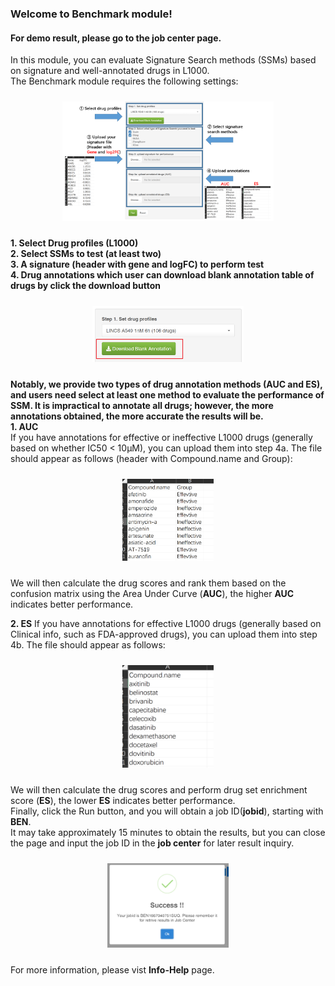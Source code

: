 ### Welcome to Benchmark module!  
#### For demo result, please go to the job center page.  
In this module, you can evaluate Signature Search methods (SSMs) based on signature and well-annotated drugs in L1000.  
The Benchmark module requires the following settings:  

<div style="padding: 10px; text-align: center;">
<img src="imgbm1.png" width = "70%" height = "30%" />
</div>

**1. Select Drug profiles (L1000)**  
**2. Select SSMs to test (at least two)**  
**3. A signature (header with gene and logFC) to perform test**  
**4. Drug annotations which user can download blank annotation table of drugs by click the download button**  

<div style="padding: 10px; text-align: center;">
<img src="imgbm2.png" width = "50%" height = "30%" />
</div>

**Notably, we provide two types of drug annotation methods (AUC and ES), and users need select at least one method to evaluate the performance of SSM. It is impractical to annotate all drugs; however, the more annotations obtained, the more accurate the results will be.**  
**1. AUC**  
If you have annotations for effective or ineffective L1000 drugs (generally based on whether IC50 < 10μM), you can upload them into step 4a. The file should appear as follows (header with Compound.name and Group):  

<div style="padding: 10px; text-align: center;">
<img src="imgbm3.png" width = "30%" height = "30%" />
</div>

We will then calculate the drug scores and rank them based on the confusion matrix using the Area Under Curve (**AUC**), the higher **AUC** indicates better performance.

**2. ES**
If you have annotations for effective L1000 drugs (generally based on Clinical info, such as FDA-approved drugs), you can upload them into step 4b. The file should appear as follows:  

<div style="padding: 10px; text-align: center;">
<img src="imgbm4.png" width = "30%" height = "30%" />
</div>

We will then calculate the drug scores and perform drug set enrichment score (**ES**), the lower **ES** indicates better performance.  
Finally, click the Run button, and you will obtain a job ID(**jobid**), starting with **BEN**.  
It may take approximately 15 minutes to obtain the results, but you can close the page and input the job ID in the  **job center** for later result inquiry.

<div style="padding: 10px; text-align: center;">
<img src="imgbm5.png" width = "40%" height = "30%" />
</div>

For more information, please vist **Info-Help** page.





